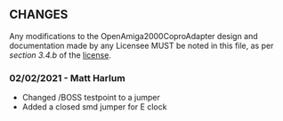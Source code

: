 ## CHANGES

Any modifications to the OpenAmiga2000CoproAdapter design and documentation made by any Licensee MUST be noted in this file, as per *section 3.4.b* of the [license](LICENSE.pdf).

### 02/02/2021 - Matt Harlum
* Changed /BOSS testpoint to a jumper
* Added a closed smd jumper for E clock


